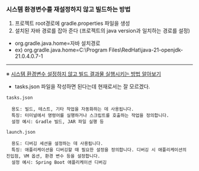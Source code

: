 ### 시스템 환경변수를 재설정하지 않고 빌드하는 방법

1. 프로젝트 root경로에 gradle.properties 파일을 생성
2. 설치된 자바 경로를 잡아 준다 (프로젝트의 java version과 일치하는 경로를 설정)
  - org.gradle.java.home=자바 설치경로
  - ex) org.gradle.java.home=C:\\Program Files\\RedHat\\java-21-openjdk-21.0.4.0.7-1

***

※ <U>시스템 환경변수 설정하지 않고 빌드 결과물 실행시키는 방법 알아보기</U>
  - tasks.json 파일을 작성하면 된다는데 현재로서는 잘 모르겠다.

```
tasks.json

  용도: 빌드, 테스트, 기타 작업을 자동화하는 데 사용됩니다.
  특징: 터미널에서 명령어를 실행하거나 스크립트를 호출하는 작업을 정의합니다.
  설정 예시: Gradle 빌드, JAR 파일 실행 등
```
```
launch.json

  용도: 디버깅 세션을 설정하는 데 사용됩니다.
  특징: 애플리케이션을 디버깅할 때 필요한 설정을 정의합니다. 디버깅 시 애플리케이션의 진입점, VM 옵션, 환경 변수 등을 설정합니다.
  설정 예시: Spring Boot 애플리케이션 디버깅
```
